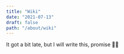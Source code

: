 ```yaml
---
title: "Wiki"
date: "2021-07-13"
draft: false
path: "/about/wiki"
---
```


It got a bit late, but I will write this, promise 🤞🏽
